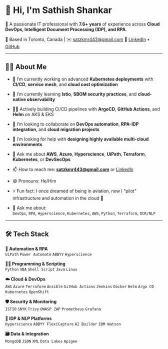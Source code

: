 # 👋 Hi, I'm Sathish Shankar

🎯 A passionate IT professional with **7.6+ years** of experience across **Cloud DevOps, Intelligent Document Processing (IDP), and RPA**.

📍 Based in Toronto, Canada | ✉️ satzkmr443@gmail.com 
🔗 [LinkedIn](https://www.linkedin.com/in/sathishshankar) • [GitHub](https://github.com/sathish)  

---
## 👨‍💻 About Me

- 🔭 I’m currently working on advanced **Kubernetes deployments** with **CI/CD**, **service mesh**, and **cloud cost optimization**
- 🌱 I’m currently learning **Istio**, **SBOM security practices**, and **cloud-native observability**
- 👷‍♂️ Actively building CI/CD pipelines with **ArgoCD**, **GitHub Actions**, and **Helm** on AKS & EKS
- 👯 I’m looking to collaborate on **DevOps automation**, **RPA-IDP integration**, and **cloud migration projects**
- 🤔 I’m looking for help with **designing highly available multi-cloud environments**
- 💬 Ask me about **AWS**, **Azure**, **Hyperscience**, **UiPath**, **Terraform**, **Kubernetes**, or **DevSecOps**
- 📫 How to reach me: **satzkmr443@gmail.com** or [LinkedIn](https://linkedin.com/in/sathishshankar)
- 😄 Pronouns: He/Him
- ⚡ Fun fact: I once dreamed of being in aviation, now I "pilot" infrastructure and automation in the cloud 🚀
  
- 💬 Ask me about:  
  `DevOps`, `RPA`, `Hyperscience`, `Kubernetes`, `AWS`, `Python`, `Terraform`, `OCR/NLP`
---
## 🛠️ Tech Stack

**🔧 Automation & RPA**  
`UiPath` `Power Automate` `ABBYY` `Hyperscience`

**🧑‍💻 Programming & Scripting**  
`Python` `VBA` `Shell Script` `Java` `Linux`

**☁️ Cloud & DevOps**  
`AWS` `Azure` `Terraform` `Ansible` `GitHub Actions` `Jenkins` `Docker` `Helm` `Argo CD` `Kubernetes` `OpenShift`

**🛡️ Security & Monitoring**  
`ISTIO` `SNYK` `Trivy` `OWASP ZAP` `Prometheus` `Grafana`

**🧠 IDP & NLP Platforms**  
`Hyperscience` `ABBYY FlexiCapture` `AI Builder` `IBM Watson`

**🗃️ Data & Integration**  
`MongoDB` `JSON` `XML` `Data Lakes` `Apigee`
<!--
**Sathishshankar13/Sathishshankar13** is a ✨ _special_ ✨ repository because its `README.md` (this file) appears on your GitHub profile.
